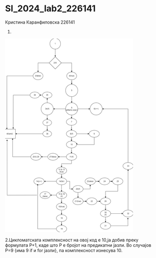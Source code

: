 # SI_2024_lab2_226141
Кристина Каранфиловска 
226141

1.
![Control Flow Graph](https://github.com/kristinak26/SI_2024_lab2_226141/blob/master/Screenshot%202024-06-24%20182146.png?raw=true)

2.Цикломатската комплексност на овој код е 10,ја добив преку формулата P+1, каде што P е бројот на предикатни јазли. Во случајoв P=9 {има 9 if и for јазли}, па комплексност изнесува 10.
